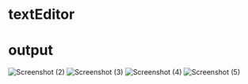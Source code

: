 # textEditor
# output
![Screenshot (2)](https://user-images.githubusercontent.com/117620797/205502831-1dede06b-39c1-4eae-81a8-53f437f5ad8d.png)
![Screenshot (3)](https://user-images.githubusercontent.com/117620797/205502834-31c4bc8f-c8e4-40d9-92c9-92ecbee7f986.png)
![Screenshot (4)](https://user-images.githubusercontent.com/117620797/205502835-29f5568c-be3e-4885-a78e-6b5c4e1a1beb.png)
![Screenshot (5)](https://user-images.githubusercontent.com/117620797/205502837-ece7fc6a-7127-47b0-8802-dd01da074ef2.png)
